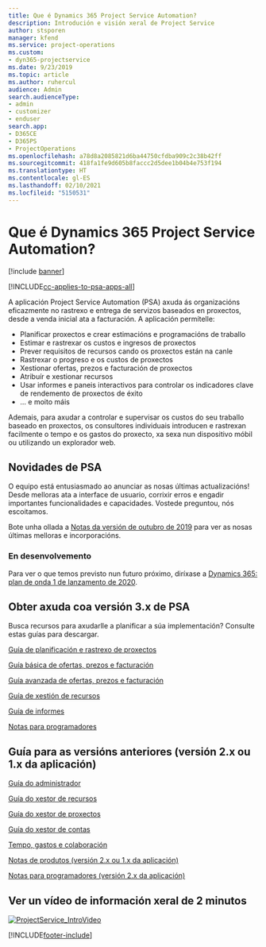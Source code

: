 ```yaml
---
title: Que é Dynamics 365 Project Service Automation?
description: Introdución e visión xeral de Project Service
author: stsporen
manager: kfend
ms.service: project-operations
ms.custom:
- dyn365-projectservice
ms.date: 9/23/2019
ms.topic: article
ms.author: ruhercul
audience: Admin
search.audienceType:
- admin
- customizer
- enduser
search.app:
- D365CE
- D365PS
- ProjectOperations
ms.openlocfilehash: a78d8a2085821d6ba44750cfdba909c2c38b42ff
ms.sourcegitcommit: 418fa1fe9d605b8faccc2d5dee1b04b4e753f194
ms.translationtype: HT
ms.contentlocale: gl-ES
ms.lasthandoff: 02/10/2021
ms.locfileid: "5150531"
---
```

# <a name="what-is-dynamics-365-project-service-automation"></a>Que é Dynamics 365 Project Service Automation?

[!include [banner](../includes/psa-now-project-operations.md)]

[!INCLUDE[cc-applies-to-psa-apps-all](../includes/cc-applies-to-psa-apps-all.md)]

A aplicación Project Service Automation (PSA) axuda ás organizacións eficazmente no rastrexo e entrega de servizos baseados en proxectos, desde a venda inicial ata a facturación. A aplicación permítelle:

- Planificar proxectos e crear estimacións e programacións de traballo
- Estimar e rastrexar os custos e ingresos de proxectos
- Prever requisitos de recursos cando os proxectos están na canle
- Rastrexar o progreso e os custos de proxectos
- Xestionar ofertas, prezos e facturación de proxectos
- Atribuír e xestionar recursos
- Usar informes e paneis interactivos para controlar os indicadores clave de rendemento de proxectos de éxito
- ... e moito máis

Ademais, para axudar a controlar e supervisar os custos do seu traballo baseado en proxectos, os consultores individuais introducen e rastrexan facilmente o tempo e os gastos do proxecto, xa sexa nun dispositivo móbil ou utilizando un explorador web.

## <a name="whats-new-in-psa"></a>Novidades de PSA
O equipo está entusiasmado ao anunciar as nosas últimas actualizacións! Desde melloras ata a interface de usuario, corrixir erros e engadir importantes funcionalidades e capacidades. Vostede preguntou, nós escoitamos.

Bote unha ollada a [Notas da versión de outubro de 2019](https://docs.microsoft.com/dynamics365-release-plan/2019wave2/index) para ver as nosas últimas melloras e incorporacións.

### <a name="in-development"></a>En desenvolvemento
Para ver o que temos previsto nun futuro próximo, diríxase a [Dynamics 365: plan de onda 1 de lanzamento de 2020](https://docs.microsoft.com/dynamics365-release-plan/2020wave1/index).

## <a name="get-help-with-psa-version-3x"></a>Obter axuda coa versión 3.x de PSA
Busca recursos para axudarlle a planificar a súa implementación? Consulte estas guías para descargar.

 [Guía de planificación e rastrexo de proxectos](../psa/implementation-guides/project-planning-tracking.md)

 [Guía básica de ofertas, prezos e facturación](../psa/implementation-guides/begin-quoting-pricing-billing.md)

 [Guía avanzada de ofertas, prezos e facturación](../psa/implementation-guides/adv-quoting-pricing-billing.md)

 [Guía de xestión de recursos](../psa/implementation-guides/resource-management-guide.md)

 [Guía de informes](../psa/implementation-guides/reporting-guide.md)

 [Notas para programadores](../psa/developer-guides/overview-dev-notes-v3.x.md)

## <a name="guidance-for-earlier-versions-app-version-2x-or-1x"></a>Guía para as versións anteriores (versión 2.x ou 1.x da aplicación)
 [Guía do administrador](../psa/admin-guide.md)

 [Guía do xestor de recursos](../psa/resource-manager-guide.md)

 [Guía do xestor de proxectos](../psa/project-manager-guide.md)

 [Guía do xestor de contas](../psa/account-manager-guide.md)

 [Tempo, gastos e colaboración](../psa/time-expense-collaboration-guide.md)

 [Notas de produtos (versión 2.x ou 1.x da aplicación)](../psa/white-papers.md)

 [Notas para programadores (versión 2.x da aplicación)](../psa/developer-guides/add-custom-qoi-forms-v2.x.md)

 ## <a name="watch-a-2-minute-overview-video"></a>Ver un vídeo de información xeral de 2 minutos
 <a name="heroArea"></a> [![ProjectService_IntroVideo](../psa/media/project-service-intro-video.png "ProjectService_IntroVideo")](https://go.microsoft.com/fwlink/p/?LinkId=799457)




[!INCLUDE[footer-include](../includes/footer-banner.md)]